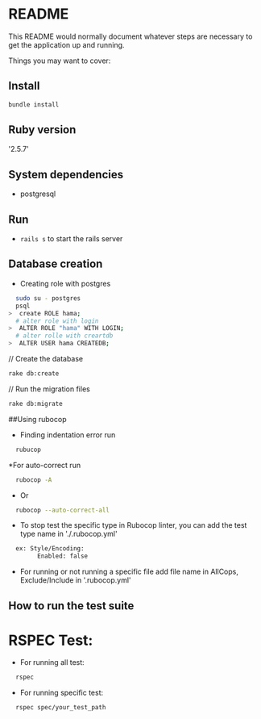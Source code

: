 # README

This README would normally document whatever steps are necessary to get the
application up and running.

Things you may want to cover:

## Install

```sh
bundle install
```

## Ruby version
  '2.5.7'
## System dependencies
* postgresql

## Run
- `rails s` to start the rails server

## Database creation

  * Creating role with postgres
```sh
  sudo su - postgres
  psql
>  create ROLE hama;
  # alter role with login
>  ALTER ROLE "hama" WITH LOGIN;
  # alter rolle with creartdb
>  ALTER USER hama CREATEDB;
```
// Create the database
```sh
rake db:create
```
// Run the migration files
```sh
rake db:migrate
```


##Using rubocop
  * Finding indentation error run
```sh
  rubucop
```
  *For auto-correct run
```sh
  rubocop -A
```
  * Or
```sh
  rubocop --auto-correct-all
```
  * To stop test the specific type in Rubocop linter, you can add the test type name in './.rubocop.yml'
```sh
  ex: Style/Encoding:
        Enabled: false
```

* For running or not running a specific file add file name in AllCops, Exclude/Include in '.rubocop.yml'

## How to run the test suite
  # RSPEC Test:

  * For running all test:
```sh
  rspec
```
* For running specific test:
```sh
  rspec spec/your_test_path
```
